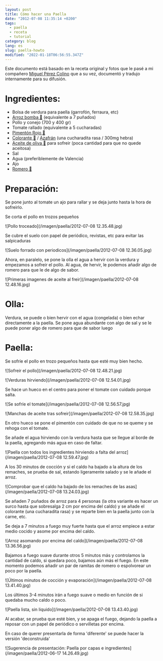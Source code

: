 ```yaml
---
layout: post
title: Cómo hacer una Paella
date: "2012-07-08 11:35:14 +0200"
tags:
  - paella
  - receta
  - tutorial
category: blog
lang: es
slug: paella-howto
modified: "2022-01-18T06:56:55.347Z"
---
```


Este documento está basado en la receta original y fotos que le pasé a mi compañero [Miguel Pérez Colino](https://twitter.com/mmmmmmpc) que a su vez, documentó y tradujo internamente para su difusión.

# Ingredientes:

- Bolsa de verdura para paella (garrofón, ferraura, etc)
- [Arroz bomba 🛒](https://www.amazon.es/dp/B00986HSH0?tag=redken-21) (equivalente a 7 puñados)
- Pollo y conejo (700 y 400 gr)
- Tomate rallado (equivalente a 5 cucharadas)
- [Pimentón Rojo 🛒](https://www.amazon.es/dp/B07FZLMP8N?tag=redken-21&psc=1)
- [Colorante 🛒](https://www.amazon.es/dp/B01HIVII4I?tag=redken-21) / [Azafrán](https://www.amazon.es/dp/B01N6OVPYQ?tag=redken-21&psc=1) (una cucharadita rasa / 300mg hebra)
- [Aceite de oliva 🛒](https://www.amazon.es/dp/B0781Z7TD4?tag=redken-21) para sofreir (poca cantidad para que no quede aceitosa)
- Sal
- Agua (preferiblemente de Valencia)
- Ajo
- [Romero 🛒](https://www.amazon.es/dp/B01HN23N3S?tag=redken-21)

# Preparación:

Se pone junto al tomate un ajo para rallar y se deja junto hasta la hora de sofreirlo.

Se corta el pollo en trozos pequeños

![Pollo troceado](/imagen/paella/2012-07-08 12.35.48.jpg)

Se cubre el suelo con papel de periódico, revistas, etc para evitar las salpicaduras

![Suelo forrado con periodicos](/imagen/paella/2012-07-08 12.36.05.jpg)

Ahora, en paralelo, se pone la olla el agua a hervir con la verdura y empezamos a sofreir el pollo. Al agua, de hervir, le podemos añadir algo de romero para que le de algo de sabor.

![Primeras imagenes de aceite al freir](/imagen/paella/2012-07-08 12.48.16.jpg)

# Olla:

Verdura, se puede o bien hervir con el agua (congelada) o bien echar directamente a la paella.
Se pone agua abundante con algo de sal y se le puede poner algo de romero para que de sabor luego

# Paella:

Se sofríe el pollo en trozo pequeños hasta que esté muy bien hecho.

![Sofreir el pollo](/imagen/paella/2012-07-08 12.48.21.jpg)

![Verduras hirviendo](/imagen/paella/2012-07-08 12.54.01.jpg)

Se hace un hueco en el centro para poner el tomate con cuidado porque salta.

![Se sofríe el tomate](/imagen/paella/2012-07-08 12.56.57.jpg)

![Manchas de aceite tras sofreir](/imagen/paella/2012-07-08 12.58.35.jpg)

En otro hueco se pone el pimentón con cuidado de que no se queme y se rehoga con el tomate.

Se añade el agua hirviendo con la verdura hasta que se llegue al borde de la paella, agregando más agua en caso de faltar.

![Paella con todos los ingredientes hirviendo a falta del arroz](/imagen/paella/2012-07-08 12.59.47.jpg)

A los 30 minutos de cocción y si el caldo ha bajado a la altura de los remaches, se prueba de sal, estando ligeramente salado y se le añade el arroz.

![Comprobar que el caldo ha bajado de los remaches de las asas](/imagen/paella/2012-07-08 13.24.03.jpg)

Se añaden 7 puñados de arroz para 4 personas (la otra variante es hacer un surco hasta que sobresalga 2 cm por encima del caldo) y se añade el colorante (una cucharadita rasa) y se reparte bien en la paella junto con la carne, etc.

Se deja a 7 minutos a fuego muy fuerte hasta que el arroz empiece a estar medio cocido y asome por encima del caldo.

![Arroz asomando por encima del caldo](/imagen/paella/2012-07-08 13.36.56.jpg)

Bajamos a fuego suave durante otros 5 minutos más y controlamos la cantidad de caldo, si quedara poco, bajamos aún más el fuego. En este momento podemos añadir un par de ramitas de romero o espolvorear un poco por la paella.

![Últimos minutos de cocción y evaporación](/imagen/paella/2012-07-08 13.41.40.jpg)

Los últimos 3-4 minutos irán a fuego suave o medio en función de si quedaba mucho caldo o poco.

![Paella lista, sin liquido](/imagen/paella/2012-07-08 13.43.40.jpg)

Al acabar, se prueba que esté bien, y se apaga el fuego, dejando la paella a reposar con un papel de periódico o servilletas por encima.

En caso de querer presentarla de forma 'diferente' se puede hacer la versión 'deconstruida'

![Sugerencia de presentación: Paella por capas e ingredientes](/imagen/paella/2012-06-17 14.26.49.jpg)
